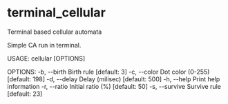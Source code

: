 # terminal_cellular
Terminal based cellular automata

Simple CA run in terminal.

USAGE:
    cellular [OPTIONS]

OPTIONS:
    -b, --birth <BIRTH>        Birth rule [default: 3]
    -c, --color <COLOR>        Dot color (0-255) [default: 198]
    -d, --delay <DELAY>        Delay (milisec) [default: 500]
    -h, --help                 Print help information
    -r, --ratio <RATIO>        Initial ratio (%) [default: 50]
    -s, --survive <SURVIVE>    Survive rule [default: 23]
